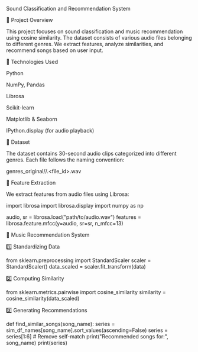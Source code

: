 
Sound Classification and Recommendation System

📌 Project Overview

This project focuses on sound classification and music recommendation using cosine similarity. The dataset consists of various audio files belonging to different genres. We extract features, analyze similarities, and recommend songs based on user input.

🔧 Technologies Used

Python

NumPy, Pandas

Librosa

Scikit-learn

Matplotlib & Seaborn

IPython.display (for audio playback)

📂 Dataset

The dataset contains 30-second audio clips categorized into different genres. Each file follows the naming convention:

genres_original/<genre>/<genre>.<file_id>.wav





🎼 Feature Extraction

We extract features from audio files using Librosa:

import librosa
import librosa.display
import numpy as np

audio, sr = librosa.load("path/to/audio.wav")
features = librosa.feature.mfcc(y=audio, sr=sr, n_mfcc=13)

🎵 Music Recommendation System

1️⃣ Standardizing Data

from sklearn.preprocessing import StandardScaler
scaler = StandardScaler()
data_scaled = scaler.fit_transform(data)

2️⃣ Computing Similarity

from sklearn.metrics.pairwise import cosine_similarity
similarity = cosine_similarity(data_scaled)

3️⃣ Generating Recommendations

def find_similar_songs(song_name):
    series = sim_df_names[song_name].sort_values(ascending=False)
    series = series[1:6]  # Remove self-match
    print("Recommended songs for:", song_name)
    print(series)

